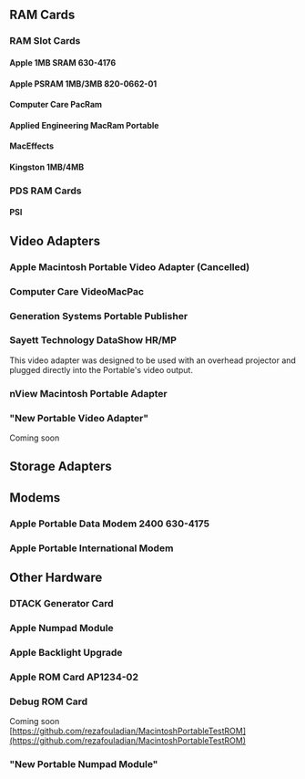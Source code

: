 ## RAM Cards
### RAM Slot Cards

#### Apple 1MB SRAM 630-4176

#### Apple PSRAM 1MB/3MB 820-0662-01

#### Computer Care PacRam

#### Applied Engineering MacRam Portable

#### MacEffects

#### Kingston 1MB/4MB

### PDS RAM Cards

#### PSI

## Video Adapters

### Apple Macintosh Portable Video Adapter (Cancelled)

### Computer Care VideoMacPac

### Generation Systems Portable Publisher

### Sayett Technology DataShow HR/MP
This video adapter was designed to be used with an overhead projector and plugged directly into the Portable's video output.

### nView Macintosh Portable Adapter

### "New Portable Video Adapter"
Coming soon

## Storage Adapters

## Modems

### Apple Portable Data Modem 2400 630-4175

### Apple Portable International Modem

## Other Hardware

### DTACK Generator Card

### Apple Numpad Module

### Apple Backlight Upgrade

### Apple ROM Card AP1234-02

### Debug ROM Card
Coming soon  
[https://github.com/rezafouladian/MacintoshPortableTestROM](https://github.com/rezafouladian/MacintoshPortableTestROM)

### "New Portable Numpad Module"